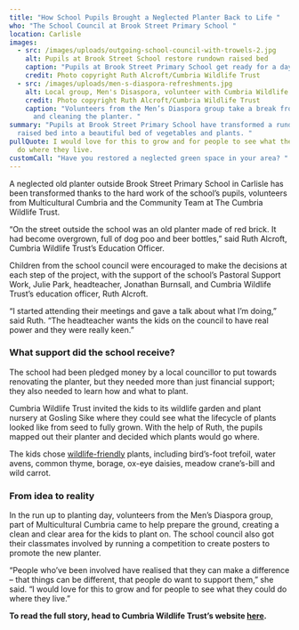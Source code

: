 ```yaml
---
title: "How School Pupils Brought a Neglected Planter Back to Life "
who: "The School Council at Brook Street Primary School "
location: Carlisle
images:
  - src: /images/uploads/outgoing-school-council-with-trowels-2.jpg
    alt: Pupils at Brook Street School restore rundown raised bed
    caption: "Pupils at Brook Street Primary School get ready for a day of gardening. "
    credit: Photo copyright Ruth Alcroft/Cumbria Wildlife Trust
  - src: /images/uploads/men-s-diaspora-refreshments.jpg
    alt: Local group, Men's Disaspora, volunteer with Cumbria Wildlife Trust
    credit: Photo copyright Ruth Alcroft/Cumbria Wildlife Trust
    caption: "Volunteers from the Men’s Diaspora group take a break from clearing
      and cleaning the planter. "
summary: "Pupils at Brook Street Primary School have transformed a rundown
  raised bed into a beautiful bed of vegetables and plants. "
pullQuote: I would love for this to grow and for people to see what they could
  do where they live.
customCall: "Have you restored a neglected green space in your area? "
---
```

A neglected old planter outside Brook Street Primary School in Carlisle has been transformed thanks to the hard work of the school’s pupils, volunteers from Multicultural Cumbria and the Community Team at The Cumbria Wildlife Trust. 

“On the street outside the school was an old planter made of red brick. It had become overgrown, full of dog poo and beer bottles,” said Ruth Alcroft, Cumbria Wildlife Trust’s Education Officer.

Children from the school council were encouraged to make the decisions at each step of the project, with the support of the school’s Pastoral Support Work, Julie Park, headteacher, Jonathan Burnsall, and Cumbria Wildlife Trust’s education officer, Ruth Alcroft. 

“I started attending their meetings and gave a talk about what I’m doing,” said Ruth. “The headteacher wants the kids on the council to have real power and they were really keen.”

### **What support did the school receive?**

The school had been pledged money by a local councillor to put towards renovating the planter, but they needed more than just financial support; they also needed to learn how and what to plant.

Cumbria Wildlife Trust invited the kids to its wildlife garden and plant nursery at Gosling Sike where they could see what the lifecycle of plants looked like from seed to fully grown. With the help of Ruth, the pupils mapped out their planter and decided which plants would go where. 

The kids chose [wildlife-friendly](https://nextdoornaturehub.org.uk/guides/the-importance-of-local-species) plants, including bird’s-foot trefoil, water avens, common thyme, borage, ox-eye daisies, meadow crane’s-bill and wild carrot.

### From idea to reality

In the run up to planting day, volunteers from the Men’s Diaspora group, part of Multicultural Cumbria came to help prepare the ground, creating a clean and clear area for the kids to plant on. The school council also got their classmates involved by running a competition to create posters to promote the new planter.

“People who’ve been involved have realised that they can make a difference – that things can be different, that people do want to support them,” she said. “I would love for this to grow and for people to see what they could do where they live.”

**To read the full story, head to Cumbria Wildlife Trust’s website [here](https://www.cumbriawildlifetrust.org.uk/brook-street-primary-school-planter-case-study).**